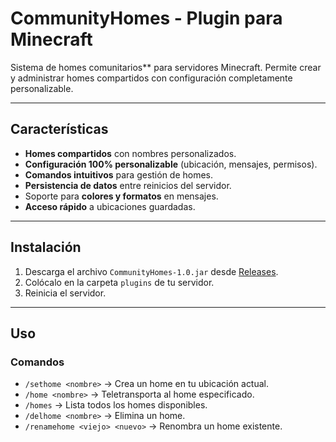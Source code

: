# CommunityHomes - Plugin para Minecraft

Sistema de homes comunitarios** para servidores Minecraft. Permite crear y administrar homes compartidos con configuración completamente personalizable.  

---  

## Características  
- **Homes compartidos** con nombres personalizados.  
- **Configuración 100% personalizable** (ubicación, mensajes, permisos).  
- **Comandos intuitivos** para gestión de homes.  
- **Persistencia de datos** entre reinicios del servidor.  
- Soporte para **colores y formatos** en mensajes.  
- **Acceso rápido** a ubicaciones guardadas.  

---  

## Instalación  
1. Descarga el archivo `CommunityHomes-1.0.jar` desde [Releases](https://github.com/EnriqueCazun/Minecraft_CommunityHomes/releases/tag/1.0).  
2. Colócalo en la carpeta `plugins` de tu servidor.  
3. Reinicia el servidor.  

---  

## Uso  
### Comandos  
- `/sethome <nombre>` → Crea un home en tu ubicación actual.  
- `/home <nombre>` → Teletransporta al home especificado.  
- `/homes` → Lista todos los homes disponibles.  
- `/delhome <nombre>` → Elimina un home.  
- `/renamehome <viejo> <nuevo>` → Renombra un home existente.  
